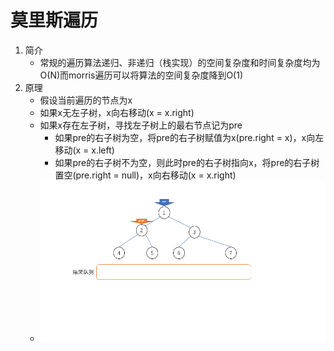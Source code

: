 # 莫里斯遍历

   1. 简介
      - 常规的遍历算法递归、非递归（栈实现）的空间复杂度和时间复杂度均为O(N)而morris遍历可以将算法的空间复杂度降到O(1)
   2. 原理
      - 假设当前遍历的节点为x
      - 如果x无左子树，x向右移动(x = x.right)
      - 如果x存在左子树，寻找左子树上的最右节点记为pre
         - 如果pre的右子树为空，将pre的右子树赋值为x(pre.right = x)，x向左移动(x = x.left)
         - 如果pre的右子树不为空，则此时pre的右子树指向x，将pre的右子树置空(pre.right = null)，x向右移动(x = x.right)
      - ![动态演示](../resources/1938187-20200411161048071-1519225694.gif)

